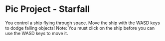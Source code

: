 # Pic Project - Starfall
You control a ship flying through space. Move the ship with the WASD keys to dodge falling objects!
Note: You must click on the ship before you can use the WASD keys to move it.
